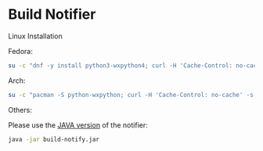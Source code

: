 # Build Notifier

Linux Installation

Fedora:
```sh
su -c "dnf -y install python3-wxpython4; curl -H 'Cache-Control: no-cache' -s https://github.com/dgthanhan/bashket/raw/master/build-notify/notify.py > /usr/local/bin/build-notify.py; chmod uog+xr /usr/local/bin/build-notify.py"; mkdir -p ~/.config/autostart; echo -e "[Desktop Entry]\nType=Application\nExec=/usr/local/bin/build-notify.py\nHidden=false\nNoDisplay=false\nX-GNOME-Autostart-enabled=true\nName=Build Notify\nComment=Start Build Notify on Startup" > ~/.config/autostart/build-notify.desktop; /usr/local/bin/build-notify.py &
```

Arch:
```sh
su -c "pacman -S python-wxpython; curl -H 'Cache-Control: no-cache' -s https://github.com/dgthanhan/bashket/raw/master/build-notify/notify.py; chmod uog+xr /usr/local/bin/build-notify.py"; mkdir -p ~/.config/autostart; echo -e "[Desktop Entry]\nType=Application\nExec=/usr/local/bin/build-notify.py\nHidden=false\nNoDisplay=false\nX-GNOME-Autostart-enabled=true\nName=Build Notify\nComment=Start Build Notify on Startup" > ~/.config/autostart/build-notify.desktop; /usr/local/bin/build-notify.py &
```
Others:

Please use the [JAVA version](https://github.com/dgthanhan/bashket/raw/master/build-notify/build-notify.jar) of the notifier:

```sh
java -jar build-notify.jar
```